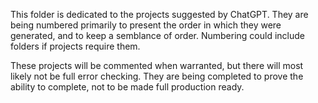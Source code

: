 This folder is dedicated to the projects suggested by ChatGPT. They are being numbered primarily to present the order in which they were generated, and to keep a semblance of order. Numbering could include folders if projects require them. 

These projects will be commented when warranted, but there will most likely not be full error checking. They are being completed to prove the ability to complete, not to be made full production ready. 